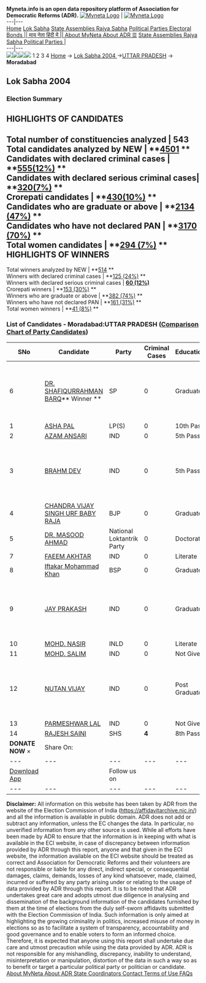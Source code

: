 **Myneta.info is an open data repository platform of Association for Democratic Reforms (ADR).**
[![Myneta Logo](https://www.myneta.info/lib/img/myneta-logo.png)](https://www.myneta.info/) | [![Myneta Logo](https://www.myneta.info/lib/img/adr-logo.png)](https://adrindia.org)  
---|---  
[Home](https://www.myneta.info/) [Lok Sabha](https://www.myneta.info/#ls "Lok Sabha") [ State Assemblies ](https://www.myneta.info/#sa "State Assemblies") [Rajya Sabha](https://www.myneta.info/#rs "Rajya Sabha") [Political Parties ](https://www.myneta.info/party "Political Parties") [ Electoral Bonds ](https://www.myneta.info/electoral_bonds "Electoral Bonds") [ || माय नेता हिंदी में || ](https://translate.google.co.in/translate?prev=hp&hl=en&js=y&u=www.myneta.info&sl=en&tl=hi&history_state0=) [ About MyNeta ](https://adrindia.org/content/about-myneta) [ About ADR ](https://adrindia.org/about-adr/who-we-are) [☰](javascript:void\(0\))
[ State Assemblies ](https://www.myneta.info/#sa "State Assemblies") [ Rajya Sabha ](https://www.myneta.info/#rs "Rajya Sabha") [ Political Parties ](https://www.myneta.info/party "Political Parties")
|   
---|---  
![](https://www.myneta.info/lib/img/banner/banner-1.png)![](https://www.myneta.info/lib/img/banner/banner-2.png)![](https://www.myneta.info/lib/img/banner/banner-3.png)![](https://www.myneta.info/lib/img/banner/banner-4.png)
1  2  3  4 
[Home](https://www.myneta.info/) → [Lok Sabha 2004 ](https://www.myneta.info/loksabha2004/)→[UTTAR PRADESH](https://www.myneta.info/loksabha2004/index.php?action=show_constituencies&state_id=24) → **Moradabad**
### 
## Lok Sabha 2004 
###  Election Summary 
HIGHLIGHTS OF CANDIDATES  
---  
Total number of constituencies analyzed |  543   
Total candidates analyzed by NEW | **[4501](https://www.myneta.info/loksabha2004/index.php?action=summary&subAction=candidates_analyzed&sort=candidate#summary) **  
Candidates with declared criminal cases | **[555(12%)](https://www.myneta.info/loksabha2004/index.php?action=summary&subAction=crime&sort=candidate#summary) **  
Candidates with declared serious criminal cases| **[320(7%)](https://www.myneta.info/loksabha2004/index.php?action=summary&subAction=serious_crime&sort=candidate#summary) **  
Crorepati candidates | **[430(10%)](https://www.myneta.info/loksabha2004/index.php?action=summary&subAction=crorepati&sort=candidate#summary) **  
Candidates who are graduate or above | **[2134 (47%)](https://www.myneta.info/loksabha2004/index.php?action=summary&subAction=education&sort=candidate#summary) **  
Candidates who have not declared PAN | **[3170 (70%)](https://www.myneta.info/loksabha2004/index.php?action=summary&subAction=without_pan&sort=candidate#summary) **  
Total women candidates | **[294 (7%)](https://www.myneta.info/loksabha2004/index.php?action=summary&subAction=women_candidate&sort=candidate#summary) **  
HIGHLIGHTS OF WINNERS  
---  
Total winners analyzed by NEW | **[514](https://www.myneta.info/loksabha2004/index.php?action=summary&subAction=winner_analyzed&sort=candidate#summary) **  
Winners with declared criminal cases | **[125 (24%)](https://www.myneta.info/loksabha2004/index.php?action=summary&subAction=winner_crime&sort=candidate#summary) **  
Winners with declared serious criminal cases | **[60 (12%)](https://www.myneta.info/loksabha2004/index.php?action=summary&subAction=winner_serious_crime&sort=candidate#summary)**  
Crorepati winners | **[153 (30%)](https://www.myneta.info/loksabha2004/index.php?action=summary&subAction=winner_crorepati&sort=candidate#summary) **  
Winners who are graduate or above | **[382 (74%)](https://www.myneta.info/loksabha2004/index.php?action=summary&subAction=winner_education&sort=candidate#summary) **  
Winners who have not declared PAN | **[161 (31%)](https://www.myneta.info/loksabha2004/index.php?action=summary&subAction=winner_without_pan&sort=candidate#summary) **  
Total women winners | **[41 (8%)](https://www.myneta.info/loksabha2004/index.php?action=summary&subAction=winner_women&sort=candidate#summary) **  
### List of Candidates - Moradabad:UTTAR PRADESH ([Comparison Chart of Party Candidates](https://www.myneta.info/loksabha2004/comparisonchart.php?constituency_id=419))
SNo | Candidate| Party| Criminal Cases| Education| Age| Total Assets| Liabilities  
---|---|---|---|---|---|---|---  
6  | [DR. SHAFIQURRAHMAN BARQ](https://www.myneta.info/loksabha2004/candidate.php?candidate_id=4727)** Winner ** | SP | 0 | Graduate| 70 | ![](https://myneta.info/image_v2.php?myneta_folder=loksabha2004&candidate_id=4727&col=ta) | ![](https://myneta.info/image_v2.php?myneta_folder=loksabha2004&candidate_id=4727&col=lia)  
1  | [ASHA PAL](https://www.myneta.info/loksabha2004/candidate.php?candidate_id=4733) | LP(S) | 0 | 10th Pass| 35 | Rs 8,36,300 ~ 8 Lacs+ | Rs 0 ~   
2  | [AZAM ANSARI](https://www.myneta.info/loksabha2004/candidate.php?candidate_id=4740) | IND | 0 | 5th Pass| 27 | Rs 57,400 ~ 57 Thou+ | Rs 0 ~   
3  | [BRAHM DEV](https://www.myneta.info/loksabha2004/candidate.php?candidate_id=4736) | IND | 0 | 5th Pass| 30 | ![](https://myneta.info/image_v2.php?myneta_folder=loksabha2004&candidate_id=4736&col=ta) | ![](https://myneta.info/image_v2.php?myneta_folder=loksabha2004&candidate_id=4736&col=lia)  
4  | [CHANDRA VIJAY SINGH URF BABY RAJA](https://www.myneta.info/loksabha2004/candidate.php?candidate_id=4728) | BJP | 0 | Graduate| 51 | Rs 4,26,17,219 ~ 4 Crore+ | Rs 2,50,000 ~ 2 Lacs+  
5  | [DR. MASOOD AHMAD](https://www.myneta.info/loksabha2004/candidate.php?candidate_id=4730) | National Loktantrik Party | 0 | Doctorate| 50 | Rs 12,00,052 ~ 12 Lacs+ | Rs 1,00,000 ~ 1 Lacs+  
7  | [FAEEM AKHTAR](https://www.myneta.info/loksabha2004/candidate.php?candidate_id=4737) | IND | 0 | Literate| 46 | Rs 59,98,003 ~ 59 Lacs+ | Rs 50,862 ~ 50 Thou+  
8  | [Iftakar Mohammad Khan](https://www.myneta.info/loksabha2004/candidate.php?candidate_id=4729) | BSP | 0 | Graduate| 53 | Rs 59,98,303 ~ 59 Lacs+ | Rs 11,50,020 ~ 11 Lacs+  
9  | [JAY PRAKASH](https://www.myneta.info/loksabha2004/candidate.php?candidate_id=4739) | IND | 0 | Graduate| 25 | ![](https://myneta.info/image_v2.php?myneta_folder=loksabha2004&candidate_id=4739&col=ta) | ![](https://myneta.info/image_v2.php?myneta_folder=loksabha2004&candidate_id=4739&col=lia)  
10  | [MOHD. NASIR](https://www.myneta.info/loksabha2004/candidate.php?candidate_id=4735) | INLD | 0 | Literate| 31 | Rs 9,50,000 ~ 9 Lacs+ | Rs 0 ~   
11  | [MOHD. SALIM](https://www.myneta.info/loksabha2004/candidate.php?candidate_id=4732) | IND | 0 | Not Given| 26 | Rs 13,33,000 ~ 13 Lacs+ | Rs 0 ~   
12  | [NUTAN VIJAY](https://www.myneta.info/loksabha2004/candidate.php?candidate_id=4738) | IND | 0 | Post Graduate| 47 | ![](https://myneta.info/image_v2.php?myneta_folder=loksabha2004&candidate_id=4738&col=ta) | ![](https://myneta.info/image_v2.php?myneta_folder=loksabha2004&candidate_id=4738&col=lia)  
13  | [PARMESHWAR LAL](https://www.myneta.info/loksabha2004/candidate.php?candidate_id=4731) | IND | 0 | Not Given| 50 | Rs 25,58,777 ~ 25 Lacs+ | Rs 0 ~   
14  | [RAJESH SAINI](https://www.myneta.info/loksabha2004/candidate.php?candidate_id=4734) | SHS | **4** | 8th Pass| 40 | Rs 35,43,000 ~ 35 Lacs+ | Rs 0 ~   
|  **DONATE NOW** × |  Share On:  | [](https://api.whatsapp.com/send?text=https%3A%2F%2Fmyneta.info%2Fpunjab2022%2Findex.php%3Faction%3Dshow_constituencies%26state_id%3D19) | [](https://www.facebook.com/sharer/sharer.php?u=https%3A%2F%2Fmyneta.info%2Fpunjab2022%2Findex.php%3Faction%3Dshow_constituencies%26state_id%3D19) | [](https://twitter.com/share?url=https%3A%2F%2Fmyneta.info%2Fpunjab2022%2Findex.php%3Faction%3Dshow_constituencies%26state_id%3D19)  
---|---|---|---|---  
| [ Download App ](https://play.google.com/store/apps/details?id=com.webrosoft.myneta1&pcampaignid=pcampaignidMKT-Other-global-all-co-prtnr-py-PartBadge-Mar2515-1) | [](https://play.google.com/store/apps/details?id=com.webrosoft.myneta1&pcampaignid=pcampaignidMKT-Other-global-all-co-prtnr-py-PartBadge-Mar2515-1) |  Follow us on  | [](https://www.facebook.com/adrindia.org/) | [](https://twitter.com/adrspeaks) | [](https://groups.google.com/g/national-election-watch?hl=en&pli=1) | [](https://www.instagram.com/adrspeaks/) | [](https://www.youtube.com/user/adrspeaks) | [](https://sharechat.com/profile/adrspeaks)  
---|---|---|---|---|---|---|---|---  
**Disclaimer:** All information on this website has been taken by ADR from the website of the Election Commission of India (https://affidavitarchive.nic.in/) and all the information is available in public domain. ADR does not add or subtract any information, unless the EC changes the data. In particular, no unverified information from any other source is used. While all efforts have been made by ADR to ensure that the information is in keeping with what is available in the ECI website, in case of discrepancy between information provided by ADR through this report, anyone and that given in the ECI website, the information available on the ECI website should be treated as correct and Association for Democratic Reforms and their volunteers are not responsible or liable for any direct, indirect special, or consequential damages, claims, demands, losses of any kind whatsoever, made, claimed, incurred or suffered by any party arising under or relating to the usage of data provided by ADR through this report. It is to be noted that ADR undertakes great care and adopts utmost due diligence in analysing and dissemination of the background information of the candidates furnished by them at the time of elections from the duly self-sworn affidavits submitted with the Election Commission of India. Such information is only aimed at highlighting the growing criminality in politics, increased misuse of money in elections so as to facilitate a system of transparency, accountability and good governance and to enable voters to form an informed choice. Therefore, it is expected that anyone using this report shall undertake due care and utmost precaution while using the data provided by ADR. ADR is not responsible for any mishandling, discrepancy, inability to understand, misinterpretation or manipulation, distortion of the data in such a way so as to benefit or target a particular political party or politician or candidate. 
[ About MyNeta ](https://adrindia.org/content/about-myneta) [ About ADR ](https://adrindia.org/about-adr/who-we-are) [ State Coordinators ](https://adrindia.org/about-adr/state-coordinators) [ Contact ](https://adrindia.org/contact-us) [ Terms of Use ](https://adrindia.org/content/adr-terms-use) [ FAQs ](https://adrindia.org/content/faqs)
